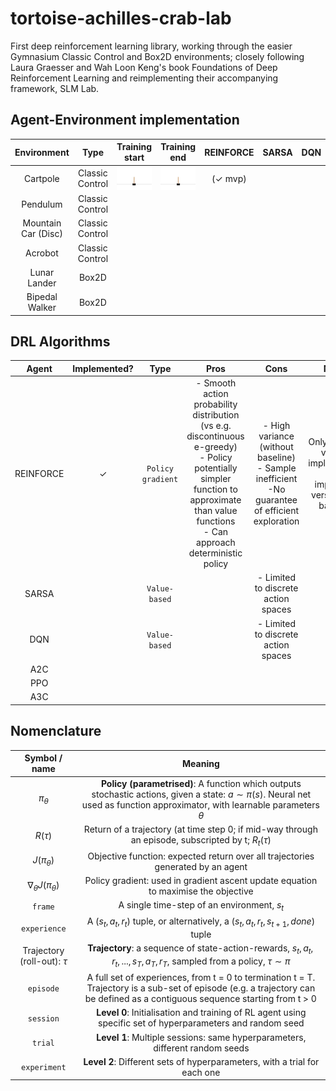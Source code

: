 # tortoise-achilles-crab-lab
First deep reinforcement learning library, working through the easier Gymnasium Classic Control and Box2D environments; closely following Laura Graesser and Wah Loon Keng's book Foundations of Deep Reinforcement Learning and reimplementing their accompanying framework, SLM Lab. 

## Agent-Environment implementation
| Environment | Type | Training start | Training end | REINFORCE | SARSA | DQN | A2C | PPO | A3C | 
| :---: | :---: | :---: | :---: | :---: | :---: | :---: | :---: | :---: | :---: |
| Cartpole | Classic Control | <img src="./media/cartpole_unsolved.gif" style="float: left; margin-right: 10px;" width="150" /> | <img src="./media/cartpole_solved.gif" style="float: left; margin-right: 10px;" width="150" /> | (✓ mvp) |  |  |  |  |
| Pendulum | Classic Control |  |  |  |  |  |  |  |
| Mountain Car (Disc) | Classic Control |  |  |  |  |  |  |  |
| Acrobot | Classic Control |  |  |  |  |  |  |  |
| Lunar Lander | Box2D |  |  |  |  |  |  |  |
| Bipedal Walker | Box2D |  |  |  |  |  |  |  |

## DRL Algorithms
| Agent | Implemented? | Type | Pros | Cons | Notes |
| :---: | :---: | :---: | :---: | :---: | :---: |
| REINFORCE | ✓ | `Policy gradient` | - Smooth action probability distribution (vs e.g. discontinuous e-greedy) <br> - Policy potentially simpler function to approximate than value functions <br> - Can approach deterministic policy | - High variance (without baseline) <br> - Sample inefficient <br>  -No guarantee of efficient exploration | Only simplest version implemented: next implement version with baseline  |
| SARSA |  | `Value-based` |  | - Limited to discrete action spaces |  |
| DQN |  | `Value-based` |  | - Limited to discrete action spaces |  |
| A2C |  |  |  |  |  |
| PPO |  |  |  |  |  |
| A3C |  |  |  |  |  |

## Nomenclature
| Symbol / name | Meaning |
| :---: | :---: |
| $\pi_{\theta}$ | **Policy (parametrised)**: A function which outputs stochastic actions, given a state: $a \sim \pi(s)$. Neural net used as function approximator, with learnable parameters $\theta$ |
| $R(\tau)$ | Return of a trajectory (at time step 0; if mid-way through an episode, subscripted by t; $R_t(\tau)$ |
| $J(\pi_{\theta})$ | Objective function: expected return over all trajectories generated by an agent |
| $\nabla_{\theta}J(\pi_{\theta})$ | Policy gradient: used in gradient ascent update equation to maximise the objective |
| `frame` | A single time-step of an environment, $s_t$ |
| `experience` | A $(s_t, a_t, r_t)$ tuple, or alternatively, a $(s_t, a_t, r_t, s_{t+1}, done)$ tuple |
| Trajectory (roll-out): $\tau$ | **Trajectory**: a sequence of state-action-rewards, $s_t, a_t, r_t, ..., s_T, a_T, r_T$, sampled from a policy, $\tau \sim \pi$ |
| `episode` | A full set of experiences, from t = 0 to termination t = T. Trajectory is a sub-set of episode (e.g. a trajectory can be defined as a contiguous sequence starting from t > 0 |
| `session` | **Level 0**: Initialisation and training of RL agent using specific set of hyperparameters and random seed |
| `trial` | **Level 1**: Multiple sessions: same hyperparameters, different random seeds |
| `experiment` | **Level 2**: Different sets of hyperparameters, with a trial for each one |
